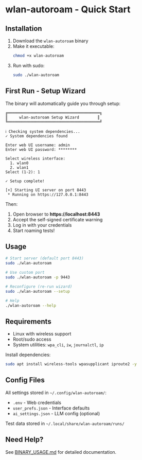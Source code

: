 # wlan-autoroam - Quick Start

## Installation

1. Download the `wlan-autoroam` binary
2. Make it executable:
   ```bash
   chmod +x wlan-autoroam
   ```
3. Run with sudo:
   ```bash
   sudo ./wlan-autoroam
   ```

## First Run - Setup Wizard

The binary will automatically guide you through setup:

```
╔════════════════════════════════════════╗
║     wlan-autoroam Setup Wizard        ║
╚════════════════════════════════════════╝

ℹ Checking system dependencies...
✓ System dependencies found

Enter web UI username: admin
Enter web UI password: ********

Select wireless interface:
  1. wlan0
  2. wlan1
Select (1-2): 1

✓ Setup complete!

[+] Starting UI server on port 8443
 * Running on https://127.0.0.1:8443
```

Then:
1. Open browser to **https://localhost:8443**
2. Accept the self-signed certificate warning
3. Log in with your credentials
4. Start roaming tests!

## Usage

```bash
# Start server (default port 8443)
sudo ./wlan-autoroam

# Use custom port
sudo ./wlan-autoroam -p 9443

# Reconfigure (re-run wizard)
sudo ./wlan-autoroam --setup

# Help
./wlan-autoroam --help
```

## Requirements

- Linux with wireless support
- Root/sudo access
- System utilities: `wpa_cli`, `iw`, `journalctl`, `ip`

Install dependencies:
```bash
sudo apt install wireless-tools wpasupplicant iproute2 -y
```

## Config Files

All settings stored in `~/.config/wlan-autoroam/`:
- `.env` - Web credentials
- `user_prefs.json` - Interface defaults
- `ai_settings.json` - LLM config (optional)

Test data stored in `~/.local/share/wlan-autoroam/runs/`

## Need Help?

See [BINARY_USAGE.md](BINARY_USAGE.md) for detailed documentation.

